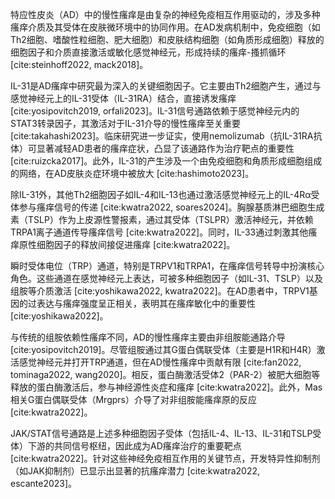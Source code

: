 特应性皮炎（AD）中的慢性瘙痒是由复杂的神经免疫相互作用驱动的，涉及多种瘙痒介质及其受体在皮肤微环境中的协同作用。在AD发病机制中，免疫细胞（如Th2细胞、嗜酸性粒细胞、肥大细胞）和皮肤结构细胞（如角质形成细胞）释放的细胞因子和介质直接激活或敏化感觉神经元，形成持续的瘙痒-搔抓循环 [cite:steinhoff2022, mack2018]。

IL-31是AD瘙痒中研究最为深入的关键细胞因子。它主要由Th2细胞产生，通过与感觉神经元上的IL-31受体（IL-31RA）结合，直接诱发瘙痒 [cite:yosipovitch2019, orfali2023]。IL-31信号通路依赖于感觉神经元内的STAT3转录因子，其激活对于IL-31介导的慢性瘙痒至关重要 [cite:takahashi2023]。临床研究进一步证实，使用nemolizumab（抗IL-31RA抗体）可显著减轻AD患者的瘙痒症状，凸显了该通路作为治疗靶点的重要性 [cite:ruizcka2017]。此外，IL-31的产生涉及一个由免疫细胞和角质形成细胞组成的网络，在AD皮肤炎症环境中被放大 [cite:hashimoto2023]。

除IL-31外，其他Th2细胞因子如IL-4和IL-13也通过激活感觉神经元上的IL-4Rα受体参与瘙痒信号的传递 [cite:kwatra2022, soares2024]。胸腺基质淋巴细胞生成素（TSLP）作为上皮源性警报素，通过其受体（TSLPR）激活神经元，并依赖TRPA1离子通道传导瘙痒信号 [cite:kwatra2022]。同时，IL-33通过刺激其他瘙痒原性细胞因子的释放间接促进瘙痒 [cite:kwatra2022]。

瞬时受体电位（TRP）通道，特别是TRPV1和TRPA1，在瘙痒信号转导中扮演核心角色。这些通道在感觉神经元上表达，可被多种细胞因子（如IL-31、TSLP）以及组胺等介质激活 [cite:yoshikawa2022, kwatra2022]。在AD患者中，TRPV1基因的过表达与瘙痒强度呈正相关，表明其在瘙痒敏化中的重要性 [cite:yoshikawa2022]。

与传统的组胺依赖性瘙痒不同，AD的慢性瘙痒主要由非组胺能通路介导 [cite:yosipovitch2019]。尽管组胺通过其G蛋白偶联受体（主要是H1R和H4R）激活感觉神经元并打开TRP通道，但在AD慢性瘙痒中贡献有限 [cite:fan2022, tominaga2022, wang2020]。相反，蛋白酶激活受体2（PAR-2）被肥大细胞等释放的蛋白酶激活后，参与神经源性炎症和瘙痒 [cite:kwatra2022]。此外，Mas相关G蛋白偶联受体（Mrgprs）介导了对非组胺能瘙痒原的反应 [cite:kwatra2022]。

JAK/STAT信号通路是上述多种细胞因子受体（包括IL-4、IL-13、IL-31和TSLP受体）下游的共同信号枢纽，因此成为AD瘙痒治疗的重要靶点 [cite:kwatra2022]。针对这些神经免疫相互作用的关键节点，开发特异性抑制剂（如JAK抑制剂）已显示出显著的抗瘙痒潜力 [cite:kwatra2022, escante2023]。